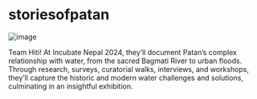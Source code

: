 # storiesofpatan
![image](https://github.com/abiral-manandhar/storiesofpatan/assets/111165804/b55377ac-07b0-4a7d-867f-d09568a82bb7)

Team Hiti! At Incubate Nepal 2024, they’ll document Patan’s complex relationship with water, from the sacred Bagmati River to urban floods. Through research, surveys, curatorial walks, interviews, and workshops, they’ll capture the historic and modern water challenges and solutions, culminating in an insightful exhibition.
